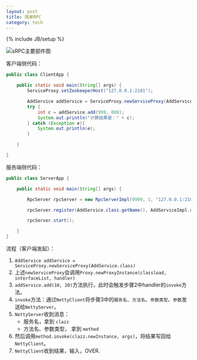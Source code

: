 ```yaml
---
layout: post
title: 简单RPC
category: tech
---
```

{% include JB/setup %}


![sRPC主要部件图](https://i.loli.net/2018/04/10/5accbaabe99e4.jpg)


客户端侧代码：

```Java
public class ClientApp {

    public static void main(String[] args) {
        ServiceProxy.setZookeeperHost("127.0.0.1:2181");

        AddService addService = ServiceProxy.newServiceProxy(AddService.class);
        try {
            int c = addService.add(999, 888);
            System.out.println("计算结果是：" + c);
        } catch (Exception e){
            System.out.println(e);
        }

    }

}

```

服务端侧代码：

```Java
public class ServerApp {

    public static void main(String[] args) {

        RpcServer rpcServer = new RpcServerImpl(9999, 1, "127.0.0.1:2181");

        rpcServer.register(AddService.class.getName(), AddServiceImpl.class, "127.0.0.1:9999");

        rpcServer.start();

    }
}
```

流程（客户端发起）：

1. `AddService addService = ServiceProxy.newServiceProxy(AddService.class)`
2. 上述`newServiceProxy`会调用`Proxy.newProxyInstance(classload, interfaceList, handler)`
3. `addService.add(10, 20)`方法执行，此时会触发步骤2中handler的`invoke`方法。
4. `invoke`方法：通过`NettyClient`将步骤3中的`服务名`、`方法名`、`参数类型`、`参数`发送给`NettyServer`。
5. `NettyServer`收到消息：
	- 服务名，拿到 `clazz`
	- 方法名、参数类型， 拿到 `method`
6. 然后调用`method.invoke(clazz.newInstance, args)`，将结果写回给`NettyClient`。
7. `NettyClient`收到结果，输入，OVER.


